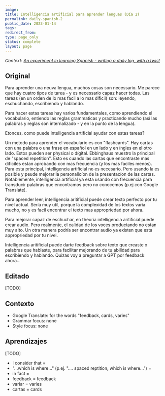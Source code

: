 ```yaml
---
image:
title: Intelligencia artificial para aprender lenguas (Día 2)
permalink: daily-spanish-2
public_date: 2023-01-14
tags:
redirect_from:
type: page_only
status: complete
layout: page
---
```

*Context: [An experiment in learning Spanish - writing a daily log, with a twist](/daily-spanish)*

## Original

Para aprender una neuva lengua, muchos cosas son necessario. Me parece que hay cuatro tipos de tarea - y es necessario capaz hacer todas. Las tareas (en un orden de lo mas facil a lo mas dificil) son: leyendo, eschuchando, escribiendo y hablando.

Para hacer estas tareas hay varios fundamentales, como aprendiendo el vocabulario, entiendo las reglas grammaticas y practicando mucho (así las palabras y reglas son internalizado - y en la punto de la lengua).

Etonces, como puede intelligencia artificial ayudar con estas tareas?

Un metodo para aprender el vocabulario es con "flashcards". Hay cartas con una palabra o una frase en español en un lado y en íngles en el otro lado. Estos pueden ser physical o dígital. Ebbinghaus muestro la principal de "spaced repetition". Esto es cuando las cartas que encontraste mas dificiles estan aprobando con mas frecuencia (y los mas faciles menos). Para esta principal, intelligencia artificial no es necesario. Pero usando la es posible y peude mejorar la personalicíon de la presentacíon de las cartas. Notablemente, intelligencia artificial ya esta usando con frecuencia para transducir palabras que encontramos pero no conocemos (p.ej con Google Translate).

Para aprender leer, intelligencia aritificial puede crear texto perfecto por tu nivel actual. Sería muy util, porque la complexidad de los textos varia mucho, no y es facíl encontrar el texto mas appropriedad por ahora. 

Para mejorar capaz de eschuchar, en theoria intelligencia aritificial puede crear audio. Pero realmente, el calidad de los voces productando no estan muy alto. Un otra manera podría ser encontrar audio ya existen que esta appropriedad por tu nivel.

Intelligencia aritificial puede darte feedback sobre texto que creaste o palabras que hablaste, para facilitar mejorando de tu abilidad para escribiendo y hablando. Quízas voy a preguntar a GPT por feedback ahora...


## Editado
[TODO]

	
## Contexto
- Google Translate: for the words "feedback, cards, varies"
- Grammar focus: none
- Style focus: none

## Aprendizajes
[TODO]
- I consider that = 
- "...which is where..." (p.ej. ".... spaced reptition, which is where...") = 
- in fact = 
- feedback = feedback
- variar = varies
- cartas = cards


